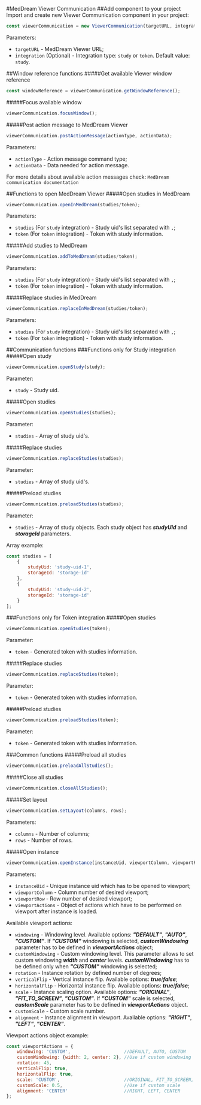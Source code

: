 #MedDream Viewer Communication
##Add component to your project
Import and create new Viewer Communication component in your project:
```js
const viewerCommunication = new ViewerCommunication(targetURL, integration);
```
Parameters:
- `targetURL` - MedDream Viewer URL;
- `integration` (Optional) - Integration type: `study` or `token`. Default value: `study`.

##Window reference functions
#####Get available Viewer window reference
```js
const windowReference = viewerCommunication.getWindowReference();
```

#####Focus available window
```js
viewerCommunication.focusWindow();
```

#####Post action message to MedDream Viewer
```js
viewerCommunication.postActionMessage(actionType, actionData);
```
Parameters:
- `actionType` - Action message command type;
- `actionData` - Data needed for action message.

For more details about available action messages check: `MedDream communication documentation`

##Functions to open MedDream Viewer
#####Open studies in MedDream
```js
viewerCommunication.openInMedDream(studies/token);
```
Parameters:
- `studies` (For `study` integration) - Study uid's list separated with `,`;
- `token` (For `token` integration) - Token with study information.

#####Add studies to MedDream
```js
viewerCommunication.addToMedDream(studies/token);
```
Parameters:
- `studies` (For `study` integration) - Study uid's list separated with `,`;
- `token` (For `token` integration) - Token with study information.

#####Replace studies in MedDream
```js
viewerCommunication.replaceInMedDream(studies/token);
```
Parameters:
- `studies` (For `study` integration) - Study uid's list separated with `,`;
- `token` (For `token` integration) - Token with study information.

##Communication functions
###Functions only for Study integration
#####Open study
```js
viewerCommunication.openStudy(study);
```
Parameter:
- `study` - Study uid.

#####Open studies
```js
viewerCommunication.openStudies(studies);
```
Parameter:
- `studies` - Array of study uid's.

#####Replace studies
```js
viewerCommunication.replaceStudies(studies);
```
Parameter:
- `studies` - Array of study uid's.

#####Preload studies
```js
viewerCommunication.preloadStudies(studies);
```
Parameter:
- `studies` - Array of study objects. Each study object has **_studyUid_** and **_storageId_** parameters.

Array example:
```js
const studies = [
    {
        studyUid: 'study-uid-1',
        storageId: 'storage-id'
    },
    {
        studyUid: 'study-uid-2',
        storageId: 'storage-id'
    }
];
```

###Functions only for Token integration
#####Open studies
```js
viewerCommunication.openStudies(token);
```
Parameter:
- `token` - Generated token with studies information.

#####Replace studies
```js
viewerCommunication.replaceStudies(token);
```
Parameter:
- `token` - Generated token with studies information.

#####Preload studies
```js
viewerCommunication.preloadStudies(token);
```
Parameter:
- `token` - Generated token with studies information.

###Common functions
#####Preload all studies
```js
viewerCommunication.preloadAllStudies();
```

#####Close all studies
```js
viewerCommunication.closeAllStudies();
```

#####Set layout
```js
viewerCommunication.setLayout(columns, rows);
```
Parameters:
- `columns` - Number of columns;
- `rows` - Number of rows.

#####Open instance
```js
viewerCommunication.openInstance(instanceUid, viewportColumn, viewportRow, viewportActions);
```
Parameters:
- `instanceUid` - Unique instance uid which has to be opened to viewport;
- `viewportColumn` - Column number of desired viewport;
- `viewportRow` - Row number of desired viewport;
- `viewportActions` - Object of actions which have to be performed on viewport after instance is loaded.

Available viewport actions:
- `windowing` - Windowing level. Available options: **_"DEFAULT"_**, **_"AUTO"_**, **_"CUSTOM"_**.
If **_"CUSTOM"_** windowing is selected, **_customWindowing_** parameter has to be defined in **_viewportActions_** object;
- `customWindowing` - Custom windowing level. This parameter allows to set custom windowing **_width_** and **_center_** levels.
**_customWindowing_** has to be defined only when **_"CUSTOM"_** windowing is selected;
- `rotation` - Instance rotation by defined number of degrees;
- `verticalFlip` - Vertical instance flip. Available options: **_true_**/**_false_**;
- `horizontalFlip` - Horizontal instance flip. Available options: **_true_**/**_false_**;
- `scale` - Instance scaling option. Available options: **_"ORIGINAL"_**, **_"FIT_TO_SCREEN"_**, **_"CUSTOM"_**.
If **_"CUSTOM"_** scale is selected, **_customScale_** parameter has to be defined in **_viewportActions_** object.
- `customScale` - Custom scale number.
- `alignment` - Instance alignment in viewport. Available options: **_"RIGHT"_**, **_"LEFT"_**, **_"CENTER"_**.

Viewport actions object example:
```js
const viewportActions = {
    windowing: 'CUSTOM',                    //DEFAULT, AUTO, CUSTOM
    customWindowing: {width: 2, center: 2}, //Use if custom windowing
    rotation: 45,
    verticalFlip: true,
    horizontalFlip: true,
    scale: 'CUSTOM',                        //ORIGINAL, FIT_TO_SCREEN, CUSTOM
    customScale: 0.5,                       //Use if custom scale
    alignment: 'CENTER'                     //RIGHT, LEFT, CENTER
};
```